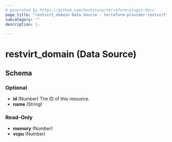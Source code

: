 ```yaml
---
# generated by https://github.com/hashicorp/terraform-plugin-docs
page_title: "restvirt_domain Data Source - terraform-provider-restvirt"
subcategory: ""
description: |-
  
---
```


# restvirt_domain (Data Source)





<!-- schema generated by tfplugindocs -->
## Schema

### Optional

- **id** (Number) The ID of this resource.
- **name** (String)

### Read-Only

- **memory** (Number)
- **vcpu** (Number)


